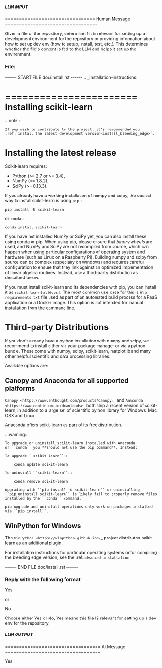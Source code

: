 ##### LLM INPUT #####
================================ Human Message =================================

Given a file of the repository, determine if it is relevant for setting up a development environment for the repository or providing information about how to set up dev env (how to setup, install, test, etc.). This determines whether the file's content is fed to the LLM and helps it set up the environment.

### File:
------ START FILE doc/install.rst ------
.. _installation-instructions:

=======================
Installing scikit-learn
=======================

.. note::

    If you wish to contribute to the project, it's recommended you
    :ref:`install the latest development version<install_bleeding_edge>`.


Installing the latest release
=============================

Scikit-learn requires:

- Python (>= 2.7 or >= 3.4),
- NumPy (>= 1.8.2),
- SciPy (>= 0.13.3).

If you already have a working installation of numpy and scipy,
the easiest way to install scikit-learn is using ``pip`` ::

    pip install -U scikit-learn

or ``conda``::

    conda install scikit-learn

If you have not installed NumPy or SciPy yet, you can also install these using
conda or pip. When using pip, please ensure that *binary wheels* are used,
and NumPy and SciPy are not recompiled from source, which can happen when using
particular configurations of operating system and hardware (such as Linux on
a Raspberry Pi). 
Building numpy and scipy from source can be complex (especially on Windows) and
requires careful configuration to ensure that they link against an optimized
implementation of linear algebra routines.
Instead, use a third-party distribution as described below.

If you must install scikit-learn and its dependencies with pip, you can install
it as ``scikit-learn[alldeps]``. The most common use case for this is in a
``requirements.txt`` file used as part of an automated build process for a PaaS
application or a Docker image. This option is not intended for manual
installation from the command line.

Third-party Distributions
==========================
If you don't already have a python installation with numpy and scipy, we
recommend to install either via your package manager or via a python bundle.
These come with numpy, scipy, scikit-learn, matplotlib and many other helpful
scientific and data processing libraries.

Available options are:

Canopy and Anaconda for all supported platforms
-----------------------------------------------

`Canopy
<https://www.enthought.com/products/canopy>`_ and `Anaconda
<https://www.continuum.io/downloads>`_ both ship a recent
version of scikit-learn, in addition to a large set of scientific python
library for Windows, Mac OSX and Linux.

Anaconda offers scikit-learn as part of its free distribution.


.. warning::

    To upgrade or uninstall scikit-learn installed with Anaconda
    or ``conda`` you **should not use the pip command**. Instead:

    To upgrade ``scikit-learn``::

        conda update scikit-learn

    To uninstall ``scikit-learn``::

        conda remove scikit-learn

    Upgrading with ``pip install -U scikit-learn`` or uninstalling
    ``pip uninstall scikit-learn`` is likely fail to properly remove files
    installed by the ``conda`` command.

    pip upgrade and uninstall operations only work on packages installed
    via ``pip install``.


WinPython for Windows
-----------------------

The `WinPython <https://winpython.github.io/>`_ project distributes
scikit-learn as an additional plugin.


For installation instructions for particular operating systems or for compiling
the bleeding edge version, see the :ref:`advanced-installation`.

------ END FILE doc/install.rst ------

### Reply with the following format:

<rel>Yes</rel>

or

<rel>No</rel>

Choose either Yes or No, Yes means this file IS relevant for setting up a dev env for the repository.

##### LLM OUTPUT #####
================================== Ai Message ==================================

<rel>Yes</rel>